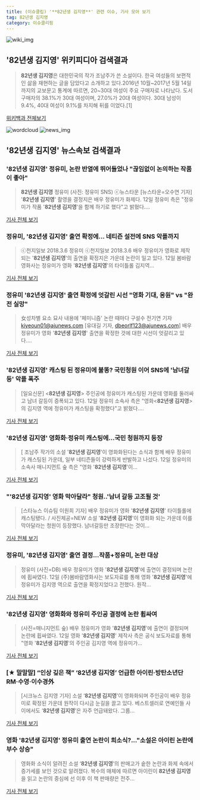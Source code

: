 ```yaml
---
title: (이슈클립) '**82년생 김지영**' 관련 이슈, 기사 모아 보기
tag: 82년생 김지영
category: 이슈클리핑
---
```

![wiki_img](https://user-images.githubusercontent.com/42597476/44503234-41136a80-a6d0-11e8-9071-6fc6418eafe4.png)
## **'**82년생 김지영**'** 위키피디아 검색결과
>**82년생 김지영**은 대한민국의 작가 조남주가 쓴 소설이다. 한국 여성들의 보편적인 삶을 재현하는 글을 담았다고 소개하고 있다.2016년 10월~2017년 5월 14일까지의 교보문고 통계에 따르면, 20~30대 여성이 주요 구매자로 나타났다. 도서 구매자의 38.1%가 30대 여성이며, 27.0%가 20대 여성이다. 30대 남성이 9.4%, 40대 여성이 9.1%를 차지해 뒤를 이었다.[1]

<a href="https://ko.wikipedia.org/wiki/82년생 김지영" target="_blank">위키백과 전체보기</a>

![wordcloud](https://s3.ap-northeast-2.amazonaws.com/lyrics101-wordcloud/2018-09-13-1536778852.png)
![news_img](https://user-images.githubusercontent.com/42597476/44507050-1206f400-a6e4-11e8-8d98-7ffbfebb353f.png)
## **'**82년생 김지영**'** 뉴스속보 검색결과
### '**82년생 김지영**' 정유미, 논란 반열에 뛰어들었나 "끊임없이 논의하는 작품이 좋아"

>**82년생 김지영** 정유미 (사진: 정유미 SNS) ⓒ뉴스타운 [뉴스타운=오수연 기자] '**82년생 김지영**' 촬영을 결정지은 배우 정유미가 화제다. 12일 정유미 측은 "정유미가 작품 '**82년생 김지영**'을 함께 하기로 했다"고 밝혔다....

<a href="http://www.newstown.co.kr/news/articleView.html?idxno=340347" target="_blank">기사 전체 보기</a>

### 정유미, '**82년생 김지영**' 출연 확정에… 네티즌 설전에 SNS 악플까지

>ⓒ천지일보 2018.3.6 정유미 ⓒ천지일보 2018.3.6 배우 정유미가 영화로 제작되는 '**82년생 김지영**'의 출연을 확정지은 가운데 논란이 일고 있다. 12일 봄바람영화사는 정유미가 영화 '**82년생 김지영**'의 타이틀롤 김지역...

<a href="http://www.newscj.com/news/articleView.html?idxno=554583" target="_blank">기사 전체 보기</a>

### 정유미 '**82년생 김지영**' 출연 확정에 엇갈린 시선 "영화 기대, 응원" vs "완전 실망"

>女성차별 요소 묘사 내용에 '페미니즘' 논란 때마다 구설수 전기연 기자 kiyeoun01@ajunews.com   [유대길 기자, dbeorlf123@ajunews.com] 배우 정유미가 영화 '**82년생 김지영**' 출연을 확정한 것에 대한 시선이 엇갈리고 있다....

<a href="http://www.ajunews.com/view/20180912152251338" target="_blank">기사 전체 보기</a>

### '**82년생 김지영**' 캐스팅 된 정유미에 불똥? 국민청원 이어 SNS에 '남녀갈등' 악플 폭주

>[일요신문] <**82년생 김지영**> 주인공에 정유미가 캐스팅된 가운데 영화를 둘러싸고 남녀 갈등이 증폭되고 있다.   12일 정유미 소속사 측은 "영화<**82년생 김지영**>의 김지영 역에 정유미가 캐스팅을 확정했다"고 밝혔다....

<a href="http://ilyo.co.kr/?ac=article_view&entry_id=309787" target="_blank">기사 전체 보기</a>

### '**82년생 김지영**' 영화화·정유미 캐스팅에…국민 청원까지 등장

>[ 조남주 작가의 소설 '**82년생 김지영**'이 영화화된다는 소식과 함께 배우 정유미가 캐스팅된 가운데, 일부 네티즌들이 강력하게 반발하고 나섰다. 12일 정유미의 소속사 매니지먼트 숲 측은 "영화 '**82년생 김지영**'이...

<a href="http://www.mydaily.co.kr/new_yk/html/read.php?newsid=201809122332903074&ext=na" target="_blank">기사 전체 보기</a>

### "'**82년생 김지영**' 영화 막아달라" 청원..'남녀 갈등 고조될 것'

>[스타뉴스 이슈팀 이원희 기자] 배우 정유미가 영화 '**82년생 김지영**' 타이틀롤에 캐스팅됐다. / 사진제공=NEW 소설 '**82년생 김지영**'이 영화화 되는 가운데 이를 막아달라는 청원이 등장했다. 남녀갈등만 조장한다는 것이...

<a href="http://star.mt.co.kr/stview.php?no=2018091220222716918" target="_blank">기사 전체 보기</a>

### 정유미, '**82년생 김지영**' 출연 결정...작품+정유미, 논란 대상

>정유미 (사진=DB) 배우 정유미가 영화 '**82년생 김지영**'에 출연이 결정되며 논란에 휩싸였다. 12일 (주)봄바람영화사는 보도자료를 통해 영화 '**82년생 김지영**'에 정유미가 김지영 역으로 출연을 확정지었다고 전했다. 원작...

<a href="http://news.hankyung.com/article/201809128856I" target="_blank">기사 전체 보기</a>

### '**82년생 김지영**' 영화화와 정유미 주인공 결정에 논란 휩싸여

>(사진=매니지먼트 숲) 배우 정유미가 영화 '**82년생 김지영**'에 출연이 결정되며 논란에 휩싸였다. 12일 영화 '**82년생 김지영**' 제작사 측은 공식 보도자료를 통해 "영화 '**82년생 김지영**'의 주인공 김지영 역에 정유미가...

<a href="http://www.newsrep.co.kr/news/articleView.html?idxno=57837" target="_blank">기사 전체 보기</a>

### [★ 말말말] “인상 깊은 책” ‘**82년생 김지영**’ 언급한 아이린·방탄소년단 RM·수영·이수경外

>[시크뉴스 김지영 기자] 소설 ‘**82년생 김지영**’이 영화화되며 주인공이 배우 정유미로 확정된 가운데 원작이 다시금 눈길을 끌고 있다. 베스트셀러로 연예인들 사이에서도 ‘**82년생 김지영**’은 자주 언급돼왔다. 그룹...

<a href="http://chicnews.mk.co.kr/article.php?aid=1536728180211536006" target="_blank">기사 전체 보기</a>

### 영화 '**82년생 김지영**' 정유미 출연 논란이 희소식?..."소설은 아이린 논란에 부수 상승"

>영화화 소식이 알려진 소설 ‘**82년생 김지영**’의 판매고가 숱한 논란과 화제 속에서 증가세를 보인 것으로 알려졌다. 복수의 매체에 따르면 아이린이 **82년생 김지영**을 읽고 논란의 중심에 선 이후 이 책 판매량은 전주...

<a href="http://www.kookje.co.kr/news2011/asp/newsbody.asp?code=0500&key=20180913.99099005222" target="_blank">기사 전체 보기</a>



